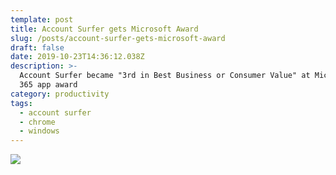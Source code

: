 ```yaml
---
template: post
title: Account Surfer gets Microsoft Award
slug: /posts/account-surfer-gets-microsoft-award
draft: false
date: 2019-10-23T14:36:12.038Z
description: >-
  Account Surfer became "3rd in Best Business or Consumer Value" at Microsoft
  365 app award
category: productivity
tags:
  - account surfer
  - chrome
  - windows
---
```


![](/media/as-award/01.png)

